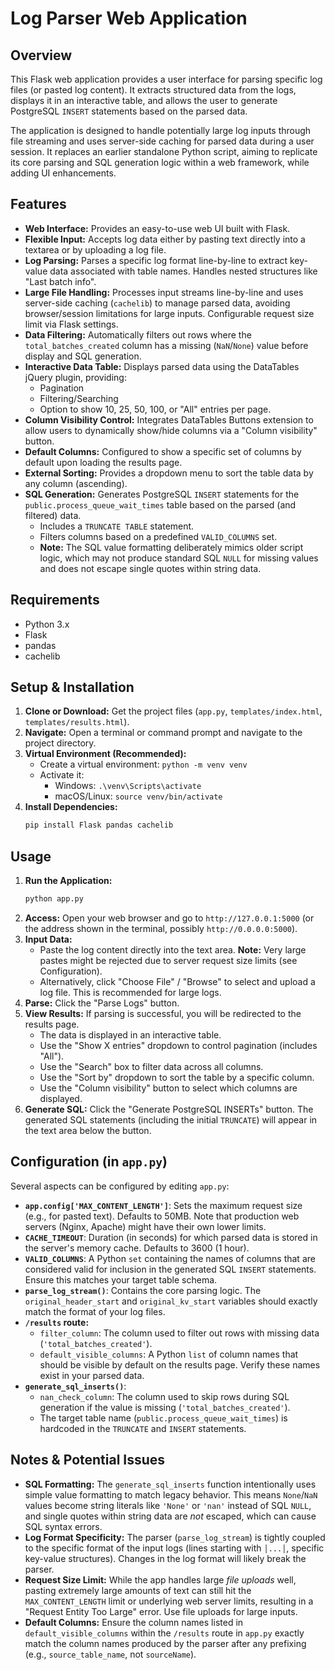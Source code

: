 # Log Parser Web Application

## Overview

This Flask web application provides a user interface for parsing specific log files (or pasted log content). It extracts structured data from the logs, displays it in an interactive table, and allows the user to generate PostgreSQL `INSERT` statements based on the parsed data.

The application is designed to handle potentially large log inputs through file streaming and uses server-side caching for parsed data during a user session. It replaces an earlier standalone Python script, aiming to replicate its core parsing and SQL generation logic within a web framework, while adding UI enhancements.

## Features

* **Web Interface:** Provides an easy-to-use web UI built with Flask.
* **Flexible Input:** Accepts log data either by pasting text directly into a textarea or by uploading a log file.
* **Log Parsing:** Parses a specific log format line-by-line to extract key-value data associated with table names. Handles nested structures like "Last batch info".
* **Large File Handling:** Processes input streams line-by-line and uses server-side caching (`cachelib`) to manage parsed data, avoiding browser/session limitations for large inputs. Configurable request size limit via Flask settings.
* **Data Filtering:** Automatically filters out rows where the `total_batches_created` column has a missing (`NaN`/`None`) value before display and SQL generation.
* **Interactive Data Table:** Displays parsed data using the DataTables jQuery plugin, providing:
    * Pagination
    * Filtering/Searching
    * Option to show 10, 25, 50, 100, or "All" entries per page.
* **Column Visibility Control:** Integrates DataTables Buttons extension to allow users to dynamically show/hide columns via a "Column visibility" button.
* **Default Columns:** Configured to show a specific set of columns by default upon loading the results page.
* **External Sorting:** Provides a dropdown menu to sort the table data by any column (ascending).
* **SQL Generation:** Generates PostgreSQL `INSERT` statements for the `public.process_queue_wait_times` table based on the parsed (and filtered) data.
    * Includes a `TRUNCATE TABLE` statement.
    * Filters columns based on a predefined `VALID_COLUMNS` set.
    * **Note:** The SQL value formatting deliberately mimics older script logic, which may not produce standard SQL `NULL` for missing values and does not escape single quotes within string data.

## Requirements

* Python 3.x
* Flask
* pandas
* cachelib

## Setup & Installation

1.  **Clone or Download:** Get the project files (`app.py`, `templates/index.html`, `templates/results.html`).
2.  **Navigate:** Open a terminal or command prompt and navigate to the project directory.
3.  **Virtual Environment (Recommended):**
    * Create a virtual environment: `python -m venv venv`
    * Activate it:
        * Windows: `.\venv\Scripts\activate`
        * macOS/Linux: `source venv/bin/activate`
4.  **Install Dependencies:**
    ```bash
    pip install Flask pandas cachelib
    ```

## Usage

1.  **Run the Application:**
    ```bash
    python app.py
    ```
2.  **Access:** Open your web browser and go to `http://127.0.0.1:5000` (or the address shown in the terminal, possibly `http://0.0.0.0:5000`).
3.  **Input Data:**
    * Paste the log content directly into the text area. **Note:** Very large pastes might be rejected due to server request size limits (see Configuration).
    * Alternatively, click "Choose File" / "Browse" to select and upload a log file. This is recommended for large logs.
4.  **Parse:** Click the "Parse Logs" button.
5.  **View Results:** If parsing is successful, you will be redirected to the results page.
    * The data is displayed in an interactive table.
    * Use the "Show X entries" dropdown to control pagination (includes "All").
    * Use the "Search" box to filter data across all columns.
    * Use the "Sort by" dropdown to sort the table by a specific column.
    * Use the "Column visibility" button to select which columns are displayed.
6.  **Generate SQL:** Click the "Generate PostgreSQL INSERTs" button. The generated SQL statements (including the initial `TRUNCATE`) will appear in the text area below the button.

## Configuration (in `app.py`)

Several aspects can be configured by editing `app.py`:

* **`app.config['MAX_CONTENT_LENGTH']`**: Sets the maximum request size (e.g., for pasted text). Defaults to 50MB. Note that production web servers (Nginx, Apache) might have their own lower limits.
* **`CACHE_TIMEOUT`**: Duration (in seconds) for which parsed data is stored in the server's memory cache. Defaults to 3600 (1 hour).
* **`VALID_COLUMNS`**: A Python `set` containing the names of columns that are considered valid for inclusion in the generated SQL `INSERT` statements. Ensure this matches your target table schema.
* **`parse_log_stream()`**: Contains the core parsing logic. The `original_header_start` and `original_kv_start` variables should exactly match the format of your log files.
* **`/results` route:**
    * `filter_column`: The column used to filter out rows with missing data (`'total_batches_created'`).
    * `default_visible_columns`: A Python `list` of column names that should be visible by default on the results page. Verify these names exist in your parsed data.
* **`generate_sql_inserts()`**:
    * `nan_check_column`: The column used to skip rows during SQL generation if the value is missing (`'total_batches_created'`).
    * The target table name (`public.process_queue_wait_times`) is hardcoded in the `TRUNCATE` and `INSERT` statements.

## Notes & Potential Issues

* **SQL Formatting:** The `generate_sql_inserts` function intentionally uses simple value formatting to match legacy behavior. This means `None`/`NaN` values become string literals like `'None'` or `'nan'` instead of SQL `NULL`, and single quotes within string data are *not* escaped, which can cause SQL syntax errors.
* **Log Format Specificity:** The parser (`parse_log_stream`) is tightly coupled to the specific format of the input logs (lines starting with `│...│`, specific key-value structures). Changes in the log format will likely break the parser.
* **Request Size Limit:** While the app handles large *file uploads* well, pasting extremely large amounts of text can still hit the `MAX_CONTENT_LENGTH` limit or underlying web server limits, resulting in a "Request Entity Too Large" error. Use file uploads for large inputs.
* **Default Columns:** Ensure the column names listed in `default_visible_columns` within the `/results` route in `app.py` exactly match the column names produced by the parser after any prefixing (e.g., `source_table_name`, not `sourceName`).